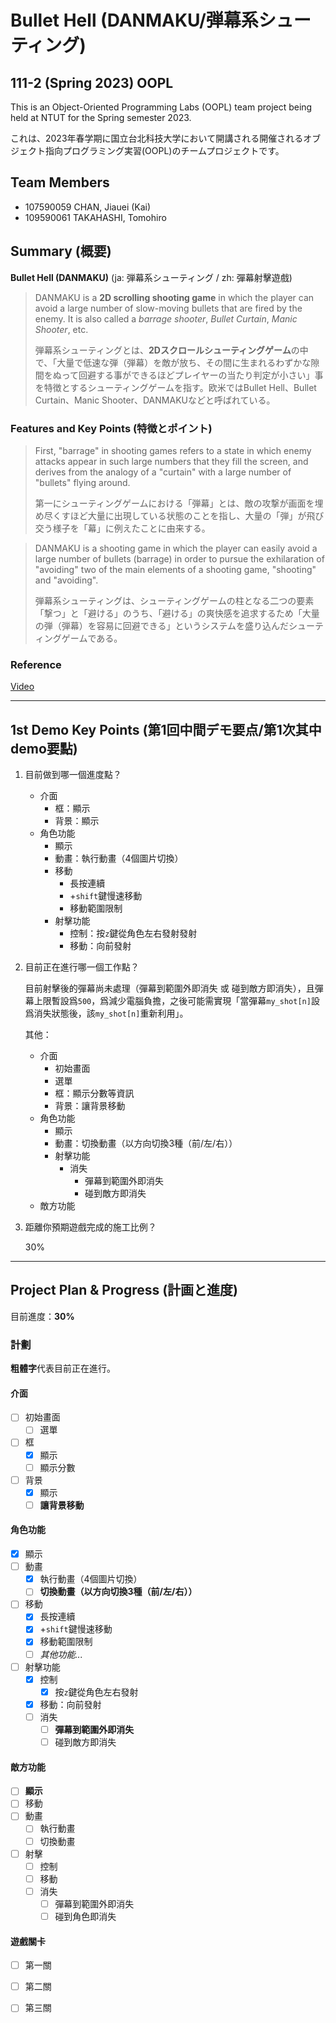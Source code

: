 # Bullet Hell (DANMAKU/弾幕系シューティング)

## 111-2 (Spring 2023) OOPL

This is an Object-Oriented Programming Labs (OOPL) team project being held at NTUT for the Spring semester 2023.

これは、2023年春学期に国立台北科技大学において開講される開催されるオブジェクト指向プログラミング実習(OOPL)のチームプロジェクトです。

## Team Members

- 107590059 CHAN, Jiauei (Kai)
- 109590061 TAKAHASHI, Tomohiro

## Summary (概要)

**Bullet Hell (DANMAKU)** (ja: 弾幕系シューティング / zh: 彈幕射擊遊戲)

> DANMAKU is a **2D scrolling shooting game** in which the player can avoid a large number of slow-moving bullets that are fired by the enemy. It is also called a *barrage shooter*, *Bullet Curtain*, *Manic Shooter*, etc.
>
> 弾幕系シューティングとは、**2Dスクロールシューティングゲーム**の中で、「大量で低速な弾（弾幕）を敵が放ち、その間に生まれるわずかな隙間をぬって回避する事ができるほどプレイヤーの当たり判定が小さい」事を特徴とするシューティングゲームを指す。欧米ではBullet Hell、Bullet Curtain、Manic Shooter、DANMAKUなどと呼ばれている。

### Features and Key Points (特徴とポイント)

> First, "barrage" in shooting games refers to a state in which enemy attacks appear in such large numbers that they fill the screen, and derives from the analogy of a "curtain" with a large number of "bullets" flying around.
> 
> 第一にシューティングゲームにおける「弾幕」とは、敵の攻撃が画面を埋め尽くすほど大量に出現している状態のことを指し、大量の「弾」が飛び交う様子を「幕」に例えたことに由来する。

> DANMAKU is a shooting game in which the player can easily avoid a large number of bullets (barrage) in order to pursue the exhilaration of "avoiding" two of the main elements of a shooting game, "shooting" and "avoiding".
> 
> 弾幕系シューティングは、シューティングゲームの柱となる二つの要素「撃つ」と「避ける」のうち、「避ける」の爽快感を追求するため「大量の弾（弾幕）を容易に回避できる」というシステムを盛り込んだシューティングゲームである。

### Reference

[Video](https://youtube.com/watch?v=cPHxL1JaFv0&feature=share)

---

## 1st Demo Key Points (第1回中間デモ要点/第1次其中demo要點)

1. 目前做到哪一個進度點？
   - 介面
     - 框：顯示
     - 背景：顯示
   - 角色功能
     - 顯示
     - 動畫：執行動畫（4個圖片切換）
     - 移動
       - 長按連續
       - +`shift`鍵慢速移動
       - 移動範圍限制
     - 射擊功能
       - 控制：按`z`鍵從角色左右發射發射
       - 移動：向前發射

2. 目前正在進行哪一個工作點？
   
   目前射擊後的彈幕尚未處理（彈幕到範圍外即消失 或 碰到敵方即消失），且彈幕上限暫設爲`500`，爲減少電腦負擔，之後可能需實現「當彈幕`my_shot[n]`設爲消失狀態後，該`my_shot[n]`重新利用」。
   
    其他：

   - 介面
     - 初始畫面
     - 選單
     - 框：顯示分數等資訊
     - 背景：讓背景移動
   - 角色功能
     - 顯示
     - 動畫：切換動畫（以方向切換3種（前/左/右））
     - 射擊功能
       - 消失
         - 彈幕到範圍外即消失
         - 碰到敵方即消失
   - 敵方功能

3. 距離你預期遊戲完成的施工比例？

    30%

---

## Project Plan & Progress (計画と進度)

目前進度：**30%**

### 計劃

**粗體字**代表目前正在進行。

#### 介面

- [ ] 初始畫面
  - [ ] 選單
- [ ] 框
  - [X] 顯示
  - [ ] 顯示分數
- [ ] 背景
  - [X] 顯示
  - [ ] **讓背景移動**

#### 角色功能

- [X] 顯示
- [ ] 動畫
  - [X] 執行動畫（4個圖片切換）
  - [ ] **切換動畫（以方向切換3種（前/左/右））**
- [ ] 移動
  - [X] 長按連續
  - [X] +`shift`鍵慢速移動
  - [X] 移動範圍限制
  - [ ] *其他功能...*
- [ ] 射擊功能
  - [X] 控制
    - [X] 按`z`鍵從角色左右發射
  - [X] 移動：向前發射
  - [ ] 消失
    - [ ] **彈幕到範圍外即消失**
    - [ ] 碰到敵方即消失

#### 敵方功能

- [ ] **顯示**
- [ ] 移動
- [ ] 動畫
  - [ ] 執行動畫
  - [ ] 切換動畫
- [ ] 射擊
  - [ ] 控制
  - [ ] 移動
  - [ ] 消失
    - [ ] 彈幕到範圍外即消失
    - [ ] 碰到角色即消失

#### 遊戲關卡

- [ ] 第一關
- [ ] 第二關
- [ ] 第三關

